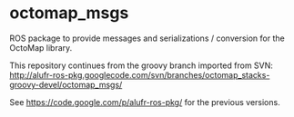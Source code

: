 octomap_msgs
============

ROS package to provide messages and serializations / conversion for the OctoMap library.

This repository continues from the groovy branch imported from SVN: http://alufr-ros-pkg.googlecode.com/svn/branches/octomap_stacks-groovy-devel/octomap_msgs/

See https://code.google.com/p/alufr-ros-pkg/ for the previous versions.
